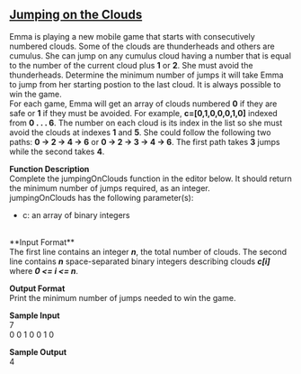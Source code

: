 ## [Jumping on the Clouds](https://www.hackerrank.com/challenges/jumping-on-the-clouds/problem?h_l=interview&playlist_slugs%5B%5D=interview-preparation-kit&playlist_slugs%5B%5D=warmup)
Emma is playing a new mobile game that starts with consecutively numbered clouds. Some of the clouds are thunderheads and others are cumulus. She can jump on any cumulus cloud having a number that is equal to the number of the current cloud plus <b>1</b> or <b>2</b>. She must avoid the thunderheads. Determine the minimum number of jumps it will take Emma to jump from her starting postion to the last cloud. It is always possible to win the game.
<br>
For each game, Emma will get an array of clouds numbered <b>0</b> if they are safe or <b>1</b> if they must be avoided. For example, <b>c=[0,1,0,0,0,1,0]</b> indexed from <b>0 . . . 6</b>. The number on each cloud is its index in the list so she must avoid the clouds at indexes <b>1</b> and <b>5</b>. She could follow the following two paths: <b>0 -> 2 -> 4 -> 6</b> or <b>0 -> 2 -> 3 -> 4 -> 6</b>. The first path takes <b>3</b> jumps while the second takes <b>4</b>.

**Function Description**<br/>
Complete the jumpingOnClouds function in the editor below. It should return the minimum number of jumps required, as an integer.
<br>
jumpingOnClouds has the following parameter(s):
<br>
<ul><li>c: an array of binary integers</li></ul>
<br>
**Input Format**<br/>
The first line contains an integer <b><i>n</i></b>, the total number of clouds. The second line contains <b><i>n</i></b> space-separated binary integers describing clouds <b><i>c[i]</i></b> where <b><i>0 <= i <= n</i></b>.<br/>

**Output Format** <br/>
Print the minimum number of jumps needed to win the game.<br>


**Sample Input**<br/>
7<br/>
0 0 1 0 0 1 0<br/>

**Sample Output**<br/>
4

